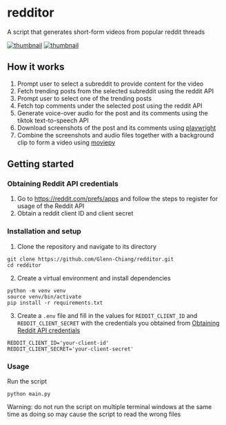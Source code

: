 # redditor
A script that generates short-form videos from popular reddit threads

[![thumbnail](http://img.youtube.com/vi/goTNMh0OINo/0.jpg)](https://www.youtube.com/shorts/goTNMh0OINo)
[![thumbnail](http://img.youtube.com/vi/bDfnwqNr50g/0.jpg)](https://www.youtube.com/shorts/bDfnwqNr50g)

## How it works
1. Prompt user to select a subreddit to provide content for the video
2. Fetch trending posts from the selected subreddit using the reddit API
3. Prompt user to select one of the trending posts
4. Fetch top comments under the selected post using the reddit API
5. Generate voice-over audio for the post and its comments using the tiktok text-to-speech API
6. Download screenshots of the post and its comments using [playwright](https://github.com/microsoft/playwright-python)
7. Combine the screenshots and audio files together with a background clip to form a video using [moviepy](https://github.com/Zulko/moviepy/)

## Getting started
### Obtaining Reddit API credentials
1. Go to https://reddit.com/prefs/apps and follow the steps to register for usage of the Reddit API
2. Obtain a reddit client ID and client secret

### Installation and setup
1. Clone the repository and navigate to its directory
```
git clone https://github.com/Glenn-Chiang/redditor.git
cd redditor
```
2. Create a virtual environment and install dependencies
```
python -m venv venv
source venv/bin/activate
pip install -r requirements.txt
```
3. Create a `.env` file and fill in the values for `REDDIT_CLIENT_ID` and `REDDIT_CLIENT_SECRET` with the credentials you obtained from [Obtaining Reddit API credentials](#obtaining-reddit-api-credentials)
```
REDDIT_CLIENT_ID='your-client-id'
REDDIT_CLIENT_SECRET='your-client-secret'
```

### Usage
Run the script
```
python main.py
```
Warning: do not run the script on multiple terminal windows at the same time as doing so may cause the script to read the wrong files
